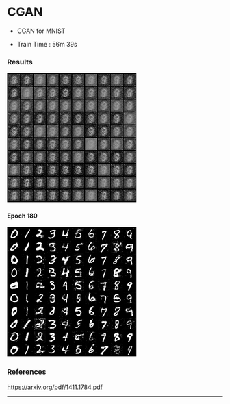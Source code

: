 # CGAN
- CGAN for MNIST

- Train Time : 56m 39s



### Results

![image](result/result.gif)



#### Epoch 180

![image](result/result.png)



### References

https://arxiv.org/pdf/1411.1784.pdf

---